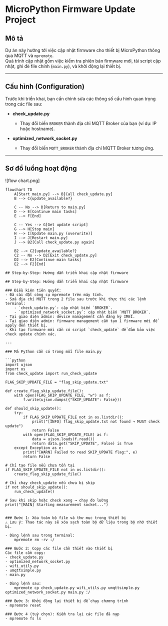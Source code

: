 # MicroPython Firmware Update Project

## Mô tả

Dự án này hướng tới việc cập nhật firmware cho thiết bị MicroPython thông qua MQTT và `mpremote`.  
Quá trình cập nhật gồm việc kiểm tra phiên bản firmware mới, tải script cập nhật, ghi đè file chính (`main.py`), và khởi động lại thiết bị.

---

## Cấu hình (Configuration)

Trước khi triển khai, bạn cần chỉnh sửa các thông số cấu hình quan trọng trong các file sau:

- **check_update.py**  
  - Thay đổi biến `BROKER` thành địa chỉ MQTT Broker của bạn (ví dụ: IP hoặc hostname).

- **optimized_network_socket.py**  
  - Thay đổi biến `MQTT_BROKER` thành địa chỉ MQTT Broker tương ứng.

---

## Sơ đồ luồng hoạt động
![flow chart.png]
```mermaid
flowchart TD
    A[Start main.py] --> B[Call check_update.py]
    B --> C{update_available?}
    
    C -- No --> D[Return to main.py]
    D --> E[Continue main tasks]
    E --> F[End]

    C -- Yes --> G[Get update script]
    G --> H[Stop main]
    H --> I[Update main.py (overwrite)]
    I --> J[Restart main.py]
    J --> B2[Call check_update.py again]

    B2 --> C2{update_available?}
    C2 -- No --> D2[Exit check_update.py]
    D2 --> E2[Continue main tasks]
    E2 --> F2[End]

## Step-by-Step: Hướng dẫn triển khai cập nhật firmware

## Step-by-Step: Hướng dẫn triển khai cập nhật firmware

### Điều kiện tiên quyết:
- Đã cài đặt công cụ mpremote trên máy tính.
- Sửa địa chỉ MQTT trong 2 file sau trước khi thực thi các lệnh terminal:
    - `check_update.py`: cập nhật biến `BROKER`.
    - `optimized_network_socket.py`: cập nhật biến `MQTT_BROKER`.
- Tại giao diện admin: device management cần đăng ký IMEI.
- Tại giao diện admin: firmware management cần tạo 1 firmware mới để apply đến thiết bị.
- Khi tạo firmware mới cần có script `check_update` để đảm bảo việc check update chính xác.

---

### Mã Python cần có trong mỗi file main.py

```python
import ujson
import os
from check_update import run_check_update

FLAG_SKIP_UPDATE_FILE = "flag_skip_update.txt"

def create_flag_skip_update_file():
    with open(FLAG_SKIP_UPDATE_FILE, "w") as f:
        f.write(ujson.dumps({"SKIP_UPDATE": False}))

def should_skip_update():
    try:
        if FLAG_SKIP_UPDATE_FILE not in os.listdir():
            print("[INFO] flag_skip_update.txt not found → MUST check update")
            return False
        with open(FLAG_SKIP_UPDATE_FILE) as f:
            data = ujson.loads(f.read())
            return data.get("SKIP_UPDATE", False) is True
    except Exception as e:
        print("[WARN] Failed to read SKIP_UPDATE flag:", e)
        return False

# Chỉ tạo file nếu chưa tồn tại
if FLAG_SKIP_UPDATE_FILE not in os.listdir():
    create_flag_skip_update_file()

# Chỉ chạy check_update nếu chưa bị skip
if not should_skip_update():
    run_check_update()

# Sau khi skip hoặc check xong → chạy đo lường
print("[MAIN] Starting measurement socket...")


### Bước 1: Xóa toàn bộ file và thư mục trong thiết bị
⚠️ Lưu ý: Thao tác này sẽ xóa sạch toàn bộ dữ liệu trong bộ nhớ thiết bị.

- Dùng lệnh sau trong terminal:
    mpremote rm -rv :/

### Bước 2: Copy các file cần thiết vào thiết bị
Các file cần copy:
- check_update.py
- optimized_network_socket.py
- wifi_utils.py
- umqttsimple.py
- main.py

- Dùng lệnh sau:
    mpremote cp check_update.py wifi_utils.py umqttsimple.py optimized_network_socket.py main.py :/

### Bước 3: Khởi động lại thiết bị để chạy chương trình
- mpremote reset

### Bước 4 (tuỳ chọn): Kiểm tra lại các file đã nạp
- mpremote fs ls

